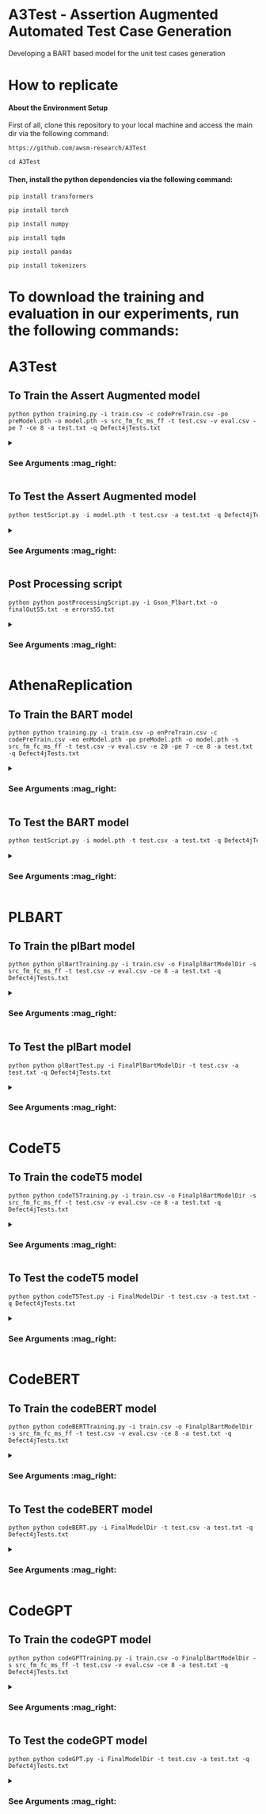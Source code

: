 # A3Test - Assertion Augmented Automated Test Case Generation
Developing a BART based model for the unit test cases generation

# How to replicate

#### About the Environment Setup
First of all, clone this repository to your local machine and access the main dir via the following command:

`https://github.com/awsm-research/A3Test`

`cd A3Test`

#### Then, install the python dependencies via the following command:


`pip install transformers`

`pip install torch`

`pip install numpy`

`pip install tqdm`

`pip install pandas`

`pip install tokenizers`

# To download the training and evaluation in our experiments, run the following commands:

# A3Test
## To Train the Assert Augmented model

``python
python training.py -i train.csv -c codePreTrain.csv -po preModel.pth -o model.pth -s src_fm_fc_ms_ff -t test.csv -v eval.csv -pe 7 -ce 8 -a test.txt -q Defect4jTests.txt
``
<details>
           <summary><h3>See Arguments :mag_right:</h3></summary>
 <p>
   
``python   
parser.add_argument("-i", "--trainInput", dest="trainInput", help="Training file for the model")
parser.add_argument("-c", "--codepretrainInput", dest="codepretrainInput", help="Code Pre Training file for the model")
parser.add_argument("-o", "--modelOutputDir", dest="outPath", help="Output Directory Path for the model")
parser.add_argument("-po", "--premodelOutputDir", dest="PreOutPath", help="Pre Training Output Directory Path for the model")
parser.add_argument("-s", "--sourceLabel", dest="sourceLabel", help="Source Label for the train.csv file")
parser.add_argument("-t", "--testInput", dest="testInput", help="Test Input file for the model accuracy")
parser.add_argument("-v", "--valInput", dest="valInput", help="Val Input file for the model accuracy")
parser.add_argument("-e", "--epochs", dest="epochs", help="Epochs for the model")
parser.add_argument("-ce", "--preCodeEpochs", dest="preCodeEpochs", help="Epochs for the model code pre train")
parser.add_argument("-a","--externalTestFile", dest="externalTestFile", help="External Test Files for generating the UTs")
parser.add_argument("-q","--externalTestFileOutput", dest="externalTestFileOutput", help="External Test Files output for generating the UTs")

``
   
</details>



## To Test the Assert Augmented model

```python
python testScript.py -i model.pth -t test.csv -a test.txt -q Defect4jTests.txt
```
<details>
           <summary><h3>See Arguments :mag_right:</h3></summary>
 <p>
   
```python   
parser.add_argument("-i", "--modelInput", dest="modelInput", help="Saved Model file for the testing the script")
parser.add_argument("-t", "--testInput", dest="testInput", help="Test Input file for the model accuracy")
parser.add_argument("-a","--externalTestFile", dest="externalTestFile", help="External Test Files for generating the UTs")
parser.add_argument("-q","--externalTestFileOutput", dest="externalTestFileOutput", help="External Test Files output for generating the UTs")
```
   
</details>

## Post Processing script

``python
python postProcessingScript.py -i Gson_Plbart.txt -o finalOut55.txt -e errors55.txt
``
<details>
           <summary><h3>See Arguments :mag_right:</h3></summary>
 <p>
   
``python   
parser.add_argument("-i", "--input", dest="input", help="Input txt file to begin the post processing with")
parser.add_argument("-o", "--output", dest="output", help="Output file txt file aftet the post processing")
parser.add_argument("-e", "--errorPath", dest="errorLogs", help="Errors Logs ")
``
   
</details>

# AthenaReplication
## To Train the BART model

``python
python training.py -i train.csv -p enPreTrain.csv -c codePreTrain.csv -eo enModel.pth -po preModel.pth -o model.pth -s src_fm_fc_ms_ff -t test.csv -v eval.csv -e 20 -pe 7 -ce 8 -a test.txt -q Defect4jTests.txt
``
<details>
           <summary><h3>See Arguments :mag_right:</h3></summary>
 <p>
   
``python   
parser.add_argument("-i", "--trainInput", dest="trainInput", help="Training file for the model")
parser.add_argument("-o", "--modelOutputDir", dest="outPath", help="Output Directory Path for the model")
parser.add_argument("-s", "--sourceLabel", dest="sourceLabel", help="Source Label for the train.csv file")
parser.add_argument("-t", "--testInput", dest="testInput", help="Test Input file for the model accuracy")
parser.add_argument("-v", "--valInput", dest="valInput", help="Val Input file for the model accuracy")
parser.add_argument("-e", "--epochs", dest="epochs", help="Epochs for the model")
parser.add_argument("-a","--externalTestFile", dest="externalTestFile", help="External Test Files for generating the UTs")
parser.add_argument("-q","--externalTestFileOutput", dest="externalTestFileOutput", help="External Test Files output for generating the UTs")
``
   
</details>



## To Test the BART model

```python
python testScript.py -i model.pth -t test.csv -a test.txt -q Defect4jTests.txt
```
<details>
           <summary><h3>See Arguments :mag_right:</h3></summary>
 <p>
   
```python   
parser.add_argument("-i", "--modelInput", dest="modelInput", help="Saved Model file for the testing the script")
parser.add_argument("-t", "--testInput", dest="testInput", help="Test Input file for the model accuracy")
parser.add_argument("-a","--externalTestFile", dest="externalTestFile", help="External Test Files for generating the UTs")
parser.add_argument("-q","--externalTestFileOutput", dest="externalTestFileOutput", help="External Test Files output for generating the UTs")
```
   
</details>

# PLBART
## To Train the plBart model

``python
python plBartTraining.py -i train.csv -o FinalplBartModelDir -s src_fm_fc_ms_ff -t test.csv -v eval.csv -ce 8 -a test.txt -q Defect4jTests.txt
``
<details>
           <summary><h3>See Arguments :mag_right:</h3></summary>
 <p>
   
``python   
parser.add_argument("-i", "--trainInput", dest="trainInput", help="Training file for the model")
parser.add_argument("-o", "--modelOutputDir", dest="outPath", help="Output Directory Path for the model")
parser.add_argument("-s", "--sourceLabel", dest="sourceLabel", help="Source Label for the train.csv file")
parser.add_argument("-t", "--testInput", dest="testInput", help="Test Input file for the model accuracy")
parser.add_argument("-v", "--valInput", dest="valInput", help="Val Input file for the model accuracy")
parser.add_argument("-e", "--epochs", dest="epochs", help="Epochs for the model")
parser.add_argument("-a","--externalTestFile", dest="externalTestFile", help="External Test Files for generating the UTs")
parser.add_argument("-q","--externalTestFileOutput", dest="externalTestFileOutput", help="External Test Files output for generating the UTs")
``
   
</details>

## To Test the plBart model

``python
python plBartTest.py -i FinalPlBartModelDir -t test.csv -a test.txt -q Defect4jTests.txt
``
<details>
           <summary><h3>See Arguments :mag_right:</h3></summary>
 <p>
   
``python   
parser.add_argument("-i", "--modelInput", dest="modelInput", help="Saved Model file for the testing the script")
parser.add_argument("-t", "--testInput", dest="testInput", help="Test Input file for the model accuracy")
parser.add_argument("-a","--externalTestFile", dest="externalTestFile", help="External Test Files for generating the UTs")
parser.add_argument("-q","--externalTestFileOutput", dest="externalTestFileOutput", help="External Test Files output for generating the UTs")
``
   
</details>

# CodeT5
## To Train the codeT5 model

``python
python codeT5Training.py -i train.csv -o FinalplBartModelDir -s src_fm_fc_ms_ff -t test.csv -v eval.csv -ce 8 -a test.txt -q Defect4jTests.txt
``
<details>
           <summary><h3>See Arguments :mag_right:</h3></summary>
 <p>
   
``python   
parser.add_argument("-i", "--trainInput", dest="trainInput", help="Training file for the model")
parser.add_argument("-o", "--modelOutputDir", dest="outPath", help="Output Directory Path for the model")
parser.add_argument("-s", "--sourceLabel", dest="sourceLabel", help="Source Label for the train.csv file")
parser.add_argument("-t", "--testInput", dest="testInput", help="Test Input file for the model accuracy")
parser.add_argument("-v", "--valInput", dest="valInput", help="Val Input file for the model accuracy")
parser.add_argument("-e", "--epochs", dest="epochs", help="Epochs for the model")
parser.add_argument("-a","--externalTestFile", dest="externalTestFile", help="External Test Files for generating the UTs")
parser.add_argument("-q","--externalTestFileOutput", dest="externalTestFileOutput", help="External Test Files output for generating the UTs")
``
   
</details>



## To Test the codeT5 model

``python
python codeT5Test.py -i FinalModelDir -t test.csv -a test.txt -q Defect4jTests.txt
``
<details>
           <summary><h3>See Arguments :mag_right:</h3></summary>
 <p>
   
``python   
parser.add_argument("-i", "--modelInput", dest="modelInput", help="Saved Model file for the testing the script")
parser.add_argument("-t", "--testInput", dest="testInput", help="Test Input file for the model accuracy")
parser.add_argument("-a","--externalTestFile", dest="externalTestFile", help="External Test Files for generating the UTs")
parser.add_argument("-q","--externalTestFileOutput", dest="externalTestFileOutput", help="External Test Files output for generating the UTs")
``
   
</details>

# CodeBERT
## To Train the codeBERT model

``python
python codeBERTTraining.py -i train.csv -o FinalplBartModelDir -s src_fm_fc_ms_ff -t test.csv -v eval.csv -ce 8 -a test.txt -q Defect4jTests.txt
``
<details>
           <summary><h3>See Arguments :mag_right:</h3></summary>
 <p>
   
``python   
parser.add_argument("-i", "--trainInput", dest="trainInput", help="Training file for the model")
parser.add_argument("-o", "--modelOutputDir", dest="outPath", help="Output Directory Path for the model")
parser.add_argument("-s", "--sourceLabel", dest="sourceLabel", help="Source Label for the train.csv file")
parser.add_argument("-t", "--testInput", dest="testInput", help="Test Input file for the model accuracy")
parser.add_argument("-v", "--valInput", dest="valInput", help="Val Input file for the model accuracy")
parser.add_argument("-e", "--epochs", dest="epochs", help="Epochs for the model")
parser.add_argument("-a","--externalTestFile", dest="externalTestFile", help="External Test Files for generating the UTs")
parser.add_argument("-q","--externalTestFileOutput", dest="externalTestFileOutput", help="External Test Files output for generating the UTs")
``
   
</details>

## To Test the codeBERT model

``python
python codeBERT.py -i FinalModelDir -t test.csv -a test.txt -q Defect4jTests.txt
``
<details>
           <summary><h3>See Arguments :mag_right:</h3></summary>
 <p>
   
``python   
parser.add_argument("-i", "--modelInput", dest="modelInput", help="Saved Model file for the testing the script")
parser.add_argument("-t", "--testInput", dest="testInput", help="Test Input file for the model accuracy")
parser.add_argument("-a","--externalTestFile", dest="externalTestFile", help="External Test Files for generating the UTs")
parser.add_argument("-q","--externalTestFileOutput", dest="externalTestFileOutput", help="External Test Files output for generating the UTs")
``
   
</details>

# CodeGPT
## To Train the codeGPT model

``python
python codeGPTTraining.py -i train.csv -o FinalplBartModelDir -s src_fm_fc_ms_ff -t test.csv -v eval.csv -ce 8 -a test.txt -q Defect4jTests.txt
``
<details>
           <summary><h3>See Arguments :mag_right:</h3></summary>
 <p>
   
``python   
parser.add_argument("-i", "--trainInput", dest="trainInput", help="Training file for the model")
parser.add_argument("-o", "--modelOutputDir", dest="outPath", help="Output Directory Path for the model")
parser.add_argument("-s", "--sourceLabel", dest="sourceLabel", help="Source Label for the train.csv file")
parser.add_argument("-t", "--testInput", dest="testInput", help="Test Input file for the model accuracy")
parser.add_argument("-v", "--valInput", dest="valInput", help="Val Input file for the model accuracy")
parser.add_argument("-e", "--epochs", dest="epochs", help="Epochs for the model")
parser.add_argument("-a","--externalTestFile", dest="externalTestFile", help="External Test Files for generating the UTs")
parser.add_argument("-q","--externalTestFileOutput", dest="externalTestFileOutput", help="External Test Files output for generating the UTs")
``
   
</details>



## To Test the codeGPT model

``python
python codeGPT.py -i FinalModelDir -t test.csv -a test.txt -q Defect4jTests.txt
``
<details>
           <summary><h3>See Arguments :mag_right:</h3></summary>
 <p>
   
``python   
parser.add_argument("-i", "--modelInput", dest="modelInput", help="Saved Model file for the testing the script")
parser.add_argument("-t", "--testInput", dest="testInput", help="Test Input file for the model accuracy")
parser.add_argument("-a","--externalTestFile", dest="externalTestFile", help="External Test Files for generating the UTs")
parser.add_argument("-q","--externalTestFileOutput", dest="externalTestFileOutput", help="External Test Files output for generating the UTs")
``
   
</details>

